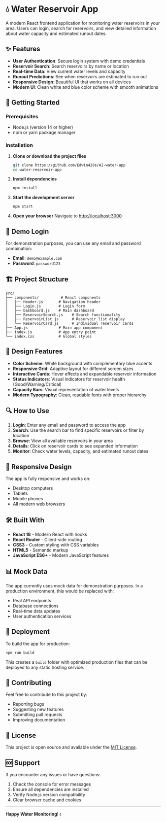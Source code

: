 # 💧 Water Reservoir App

A modern React frontend application for monitoring water reservoirs in your area. Users can login, search for reservoirs, and view detailed information about water capacity and estimated runout dates.

## ✨ Features

- **User Authentication**: Secure login system with demo credentials
- **Reservoir Search**: Search reservoirs by name or location
- **Real-time Data**: View current water levels and capacity
- **Runout Predictions**: See when reservoirs are estimated to run out
- **Responsive Design**: Beautiful UI that works on all devices
- **Modern UI**: Clean white and blue color scheme with smooth animations

## 🚀 Getting Started

### Prerequisites

- Node.js (version 14 or higher)
- npm or yarn package manager

### Installation

1. **Clone or download the project files**
   ```bash
   git clone https://github.com/Edwin420s/AI-water-app
   cd water-reservoir-app
   ```

2. **Install dependencies**
   ```bash
   npm install
   ```

3. **Start the development server**
   ```bash
   npm start
   ```

4. **Open your browser**
   Navigate to [http://localhost:3000](http://localhost:3000)

## 🔐 Demo Login

For demonstration purposes, you can use any email and password combination:
- **Email**: `demo@example.com`
- **Password**: `password123`

## 🏗️ Project Structure

```
src/
├── components/          # React components
│   ├── Header.js       # Navigation header
│   ├── Login.js        # Login form
│   ├── Dashboard.js    # Main dashboard
│   ├── ReservoirSearch.js    # Search functionality
│   ├── ReservoirList.js      # Reservoir list display
│   └── ReservoirCard.js      # Individual reservoir cards
├── App.js              # Main app component
├── index.js            # App entry point
└── index.css           # Global styles
```

## 🎨 Design Features

- **Color Scheme**: White background with complementary blue accents
- **Responsive Grid**: Adaptive layout for different screen sizes
- **Interactive Cards**: Hover effects and expandable reservoir information
- **Status Indicators**: Visual indicators for reservoir health (Good/Warning/Critical)
- **Capacity Bars**: Visual representation of water levels
- **Modern Typography**: Clean, readable fonts with proper hierarchy

## 🔍 How to Use

1. **Login**: Enter any email and password to access the app
2. **Search**: Use the search bar to find specific reservoirs or filter by location
3. **Browse**: View all available reservoirs in your area
4. **Details**: Click on reservoir cards to see expanded information
5. **Monitor**: Check water levels, capacity, and estimated runout dates

## 📱 Responsive Design

The app is fully responsive and works on:
- Desktop computers
- Tablets
- Mobile phones
- All modern web browsers

## 🛠️ Built With

- **React 18** - Modern React with hooks
- **React Router** - Client-side routing
- **CSS3** - Custom styling with CSS variables
- **HTML5** - Semantic markup
- **JavaScript ES6+** - Modern JavaScript features

## 📊 Mock Data

The app currently uses mock data for demonstration purposes. In a production environment, this would be replaced with:
- Real API endpoints
- Database connections
- Real-time data updates
- User authentication services

## 🚀 Deployment

To build the app for production:

```bash
npm run build
```

This creates a `build` folder with optimized production files that can be deployed to any static hosting service.

## 🤝 Contributing

Feel free to contribute to this project by:
- Reporting bugs
- Suggesting new features
- Submitting pull requests
- Improving documentation

## 📄 License

This project is open source and available under the [MIT License](LICENSE).

## 🆘 Support

If you encounter any issues or have questions:
1. Check the console for error messages
2. Ensure all dependencies are installed
3. Verify Node.js version compatibility
4. Clear browser cache and cookies

---

**Happy Water Monitoring! 💧**
